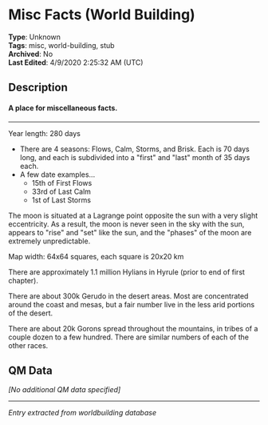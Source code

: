 # Misc Facts (World Building)

**Type**: Unknown  
**Tags**: misc, world-building, stub  
**Archived**: No  
**Last Edited**: 4/9/2020 2:25:32 AM (UTC)

## Description
#### A place for miscellaneous facts.

---

Year length: 280 days
* There are 4 seasons: Flows, Calm, Storms, and Brisk. Each is 70 days long, and each is subdivided into a "first" and "last" month of 35 days each.
* A few date examples...
    * 15th of First Flows
    * 33rd of Last Calm
    * 1st of Last Storms

The moon is situated at a Lagrange point opposite the sun with a very slight eccentricity. As a result, the moon is never seen in the sky with the sun, appears to "rise" and "set" like the sun, and the "phases" of the moon are extremely unpredictable.

Map width: 64x64 squares, each square is 20x20 km

There are approximately 1.1 million Hylians in Hyrule (prior to end of first chapter).

There are about 300k Gerudo in the desert areas. Most are concentrated around the coast and mesas, but a fair number live in the less arid portions of the desert.

There are about 20k Gorons spread throughout the mountains, in tribes of a couple dozen to a few hundred. There are similar numbers of each of the other races.

## QM Data
*[No additional QM data specified]*

---
*Entry extracted from worldbuilding database*

